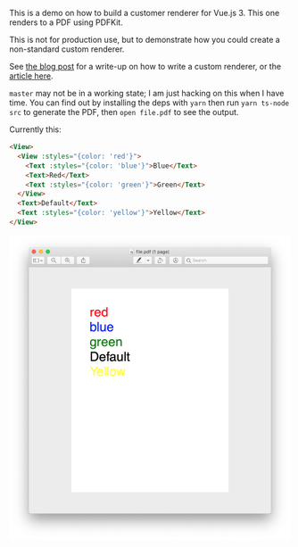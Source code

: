 This is a demo on how to build a customer renderer for Vue.js 3. This one renders to a PDF using PDFKit. 

This is not for production use, but to demonstrate how you could create a non-standard custom renderer.

See [the blog post](https://lachlan-millerme/articles/vue-3-pdf-customer-renderer) for a write-up on how to write a custom renderer, or the [article here](./ARTICLE.md).

`master` may not be in a working state; I am just hacking on this when I have time. You can find out by installing the deps with `yarn` then run `yarn ts-node src` to generate the PDF, then `open file.pdf` to see the output.

Currently this:

```html
<View>
  <View :styles="{color: 'red'}">
    <Text :styles="{color: 'blue'}">Blue</Text>
    <Text>Red</Text>
    <Text :styles="{color: 'green'}">Green</Text>
  </View>
  <Text>Default</Text>
  <Text :styles="{color: 'yellow'}">Yellow</Text>
</View>
```

![](./screenshots/SS-final.png)
